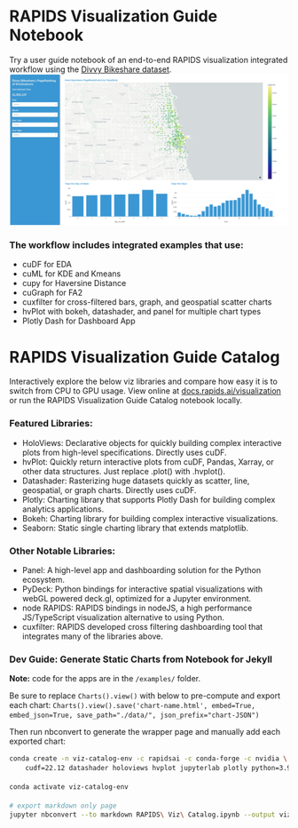 # RAPIDS Visualization Guide Notebook
Try a user guide notebook of an end-to-end RAPIDS visualization integrated workflow using the [Divvy Bikeshare dataset](https://divvybikes.com/system-data).
![divvy dashboard](images/plotly-dash-divvy.png)

### The workflow includes integrated examples that use:
- cuDF for EDA
- cuML for KDE and Kmeans
- cupy for Haversine Distance
- cuGraph for FA2
- cuxfilter for cross-filtered bars, graph, and geospatial scatter charts
- hvPlot with bokeh, datashader, and panel for multiple chart types
- Plotly Dash for Dashboard App


# RAPIDS Visualization Guide Catalog
Interactively explore the below viz libraries and compare how easy it is to switch from CPU to GPU usage. View online at [docs.rapids.ai/visualization](https://docs.rapids.ai/visualization) or run the RAPIDS Visualization Guide Catalog notebook locally. 

### Featured Libraries:
- HoloViews: Declarative objects for quickly building complex interactive plots from high-level specifications. Directly uses cuDF.
- hvPlot: Quickly return interactive plots from cuDF, Pandas, Xarray, or other data structures. Just replace .plot() with .hvplot().
- Datashader: Rasterizing huge datasets quickly as scatter, line, geospatial, or graph charts. Directly uses cuDF.
- Plotly: Charting library that supports Plotly Dash for building complex analytics applications.
- Bokeh: Charting library for building complex interactive visualizations.
- Seaborn: Static single charting library that extends matplotlib.

### Other Notable Libraries:
- Panel: A high-level app and dashboarding solution for the Python ecosystem.
- PyDeck: Python bindings for interactive spatial visualizations with webGL powered deck.gl, optimized for a Jupyter environment.
- node RAPIDS: RAPIDS bindings in nodeJS, a high performance JS/TypeScript visualization alternative to using Python.
- cuxfilter: RAPIDS developed cross filtering dashboarding tool that integrates many of the libraries above.


### Dev Guide: Generate Static Charts from Notebook for Jekyll
**Note:** code for the apps are in the `/examples/` folder.

Be sure to replace `Charts().view()` with below to pre-compute and export each chart:
`Charts().view().save('chart-name.html', embed=True, embed_json=True, save_path="./data/", json_prefix="chart-JSON")`

Then run nbconvert to generate the wrapper page and manually add each exported chart:

```bash
conda create -n viz-catalog-env -c rapidsai -c conda-forge -c nvidia \
    cudf=22.12 datashader holoviews hvplot jupyterlab plotly python=3.9 seaborn

conda activate viz-catalog-env

# export markdown only page
jupyter nbconvert --to markdown RAPIDS\ Viz\ Catalog.ipynb --output viz.md
```
